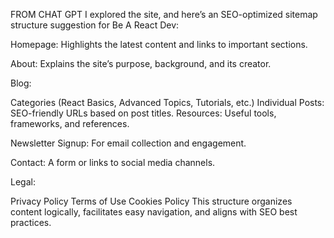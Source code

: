 FROM CHAT GPT
I explored the site, and here’s an SEO-optimized sitemap structure suggestion for Be A React Dev:

Homepage: Highlights the latest content and links to important sections.

About: Explains the site’s purpose, background, and its creator.

Blog:

Categories (React Basics, Advanced Topics, Tutorials, etc.)
Individual Posts: SEO-friendly URLs based on post titles.
Resources: Useful tools, frameworks, and references.

Newsletter Signup: For email collection and engagement.

Contact: A form or links to social media channels.

Legal:

Privacy Policy
Terms of Use
Cookies Policy
This structure organizes content logically, facilitates easy navigation, and aligns with SEO best practices.
